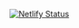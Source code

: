 [![Netlify Status](https://api.netlify.com/api/v1/badges/13cd8550-0380-40f5-a967-18ada301661e/deploy-status)](https://app.netlify.com/sites/arcanaapp/deploys)
